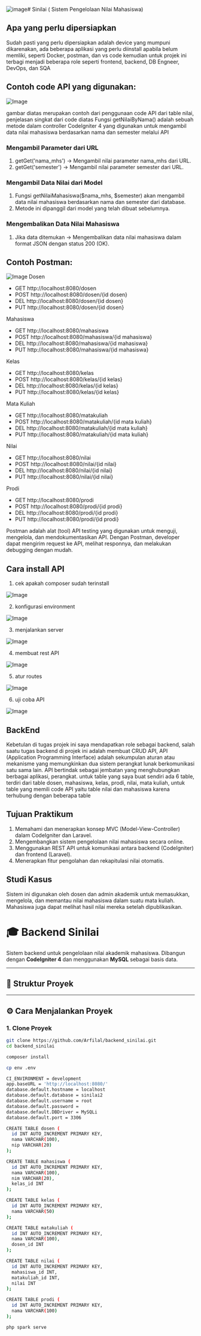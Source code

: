 ![image](https://github.com/user-attachments/assets/483f363b-aef5-4854-816b-fbaa67dc4327)# Sinilai ( Sistem Pengelolaan Nilai Mahasiswa)

## Apa yang perlu dipersiapkan

Sudah pasti yang perlu dipersiapkan adalah device yang mumpuni dikarenakan, ada beberapa aplikasi yang perlu diinstall apabila belum memliki, seperti Docker, postman, dan vs code kemudian untuk projek ini terbagi menjadi beberapa role seperti frontend, backend, DB Engneer, DevOps, dan SQA

## Contoh code API yang digunakan:

![Image](https://github.com/user-attachments/assets/e50c795d-684c-425c-9a72-bde724223753)


gambar diatas merupakan contoh dari penggunaan code API dari table nilai, penjelasan singkat dari code diatas Fungsi getNilaiByNama() adalah sebuah metode dalam controller CodeIgniter 4 yang digunakan untuk mengambil data nilai mahasiswa berdasarkan nama dan semester melalui API

### Mengambil Parameter dari URL
1. getGet('nama_mhs') → Mengambil nilai parameter nama_mhs dari URL.
2. getGet('semester') → Mengambil nilai parameter semester dari URL.
   
### Mengambil Data Nilai dari Model
1. Fungsi getNilaiMahasiswa($nama_mhs, $semester) akan mengambil data nilai mahasiswa berdasarkan nama dan semester dari database.
2. Metode ini dipanggil dari model yang telah dibuat sebelumnya.
   
### Mengembalikan Data Nilai Mahasiswa
1. Jika data ditemukan → Mengembalikan data nilai mahasiswa dalam format JSON dengan status 200 (OK).

## Contoh Postman:

![Image](https://github.com/user-attachments/assets/263755b8-b042-4596-b9e2-492c82e9bc11)
Dosen
- GET http://localhost:8080/dosen
- POST http://localhost:8080/dosen/{id dosen}
- DEL http://localhost:8080/dosen/{id dosen}
- PUT http://localhost:8080/dosen/{id dosen}

Mahasiswa
- GET http://localhost:8080/mahasiswa
- POST http://localhost:8080/mahasiswa/{id mahasiswa}
- DEL http://localhost:8080/mahasiswa/{id mahasiswa}
- PUT http://localhost:8080/mahasiswa/{id mahasiswa}

Kelas
- GET http://localhost:8080/kelas
- POST http://localhost:8080/kelas/{id kelas}
- DEL http://localhost:8080/kelas/{id kelas}
- PUT http://localhost:8080/kelas/{id kelas}

Mata Kuliah
- GET http://localhost:8080/matakuliah
- POST http://localhost:8080/matakuliah/{id mata kuliah}
- DEL http://localhost:8080/matakuliah/{id mata kuliah}
- PUT http://localhost:8080/matakuliah/{id mata kuliah}

Nilai
- GET http://localhost:8080/nilai
- POST http://localhost:8080/nilai/{id nilai}
- DEL http://localhost:8080/nilai/{id nilai}
- PUT http://localhost:8080/nilai/{id nilai}

Prodi
- GET http://localhost:8080/prodi
- POST http://localhost:8080/prodi/{id prodi}
- DEL http://localhost:8080/prodi/{id prodi}
- PUT http://localhost:8080/prodi/{id prodi}



Postman adalah alat (tool) API testing yang digunakan untuk menguji, mengelola, dan mendokumentasikan API. Dengan Postman, developer dapat mengirim request ke API, melihat responnya, dan melakukan debugging dengan mudah.

## Cara install API
1. cek apakah composer sudah terinstall

![Image](https://github.com/user-attachments/assets/00cb2f69-5e93-4713-b054-0ae34469c24f)

2. konfigurasi environment

![Image](https://github.com/user-attachments/assets/b688d514-8fd9-4d3d-9f6e-46c66dc6dbc2)

3. menjalankan server

![Image](https://github.com/user-attachments/assets/c67d2516-103e-46fb-b96b-a7d996520c15)

4. membuat rest API

![Image](https://github.com/user-attachments/assets/76a71e87-00c0-4c42-bf9b-4b651d692cba)

5. atur routes

![Image](https://github.com/user-attachments/assets/13aedcd7-de17-4ef2-98e4-1bf73adbf23e)

6. uji coba API

![Image](https://github.com/user-attachments/assets/c6617667-98c8-4cd4-a602-a6ba040e6dc1)


## BackEnd

Kebetulan di tugas projek ini saya mendapatkan role sebagai backend, salah saatu tugas backend di projek ini adalah membuat CRUD API, API (Application Programming Interface) adalah sekumpulan aturan atau mekanisme yang memungkinkan dua sistem perangkat lunak berkomunikasi satu sama lain. API bertindak sebagai jembatan yang menghubungkan berbagai aplikasi, perangkat.
untuk table yang saya buat sendiri ada 6 table, terdiri dari table dosen, mahasiswa, kelas, prodi, nilai, mata kuliah, untuk table yang memili code API yaitu table nilai dan mahasiswa karena terhubung dengan beberapa table

## Tujuan Praktikum
1. Memahami dan menerapkan konsep MVC (Model-View-Controller) dalam CodeIgniter dan Laravel.
2. Mengembangkan sistem pengelolaan nilai mahasiswa secara online.
3. Menggunakan REST API untuk komunikasi antara backend (CodeIgniter) dan frontend (Laravel).
4. Menerapkan fitur pengolahan dan rekapitulasi nilai otomatis.

## Studi Kasus
Sistem ini digunakan oleh dosen dan admin akademik untuk memasukkan, mengelola, dan memantau nilai mahasiswa dalam suatu mata kuliah. Mahasiswa juga dapat melihat hasil nilai mereka setelah dipublikasikan.

# 🎓 Backend Sinilai

Sistem backend untuk pengelolaan nilai akademik mahasiswa. Dibangun dengan **CodeIgniter 4** dan menggunakan **MySQL** sebagai basis data.

---

## 📁 Struktur Proyek


---

## ⚙️ Cara Menjalankan Proyek

### 1. Clone Proyek

```bash
git clone https://github.com/Arfilal/backend_sinilai.git
cd backend_sinilai

composer install

cp env .env

CI_ENVIRONMENT = development
app.baseURL = 'http://localhost:8080/'
database.default.hostname = localhost
database.default.database = sinilai2
database.default.username = root
database.default.password =
database.default.DBDriver = MySQLi
database.default.port = 3306

CREATE TABLE dosen (
  id INT AUTO_INCREMENT PRIMARY KEY,
  nama VARCHAR(100),
  nip VARCHAR(20)
);

CREATE TABLE mahasiswa (
  id INT AUTO_INCREMENT PRIMARY KEY,
  nama VARCHAR(100),
  nim VARCHAR(20),
  kelas_id INT
);

CREATE TABLE kelas (
  id INT AUTO_INCREMENT PRIMARY KEY,
  nama VARCHAR(50)
);

CREATE TABLE matakuliah (
  id INT AUTO_INCREMENT PRIMARY KEY,
  nama VARCHAR(100),
  dosen_id INT
);

CREATE TABLE nilai (
  id INT AUTO_INCREMENT PRIMARY KEY,
  mahasiswa_id INT,
  matakuliah_id INT,
  nilai INT
);

CREATE TABLE prodi (
  id INT AUTO_INCREMENT PRIMARY KEY,
  nama VARCHAR(100)
);

php spark serve


